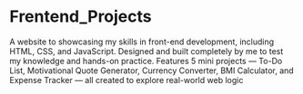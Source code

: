 # Frentend_Projects
A website to showcasing my skills in front-end development, including HTML, CSS, and JavaScript. Designed and built completely by me to test my knowledge and hands-on practice. Features 5 mini projects — To-Do List, Motivational Quote Generator, Currency Converter, BMI Calculator, and Expense Tracker — all created to explore real-world web logic 
